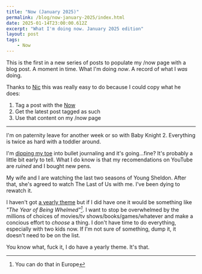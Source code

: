 ```yaml
---
title: "Now (January 2025)"
permalink: /blog/now-january-2025/index.html
date: 2025-01-14T23:00:00.612Z
excerpt: "What I'm doing now. January 2025 edition"
layout: post
tags:
    - Now
---
```


This is the first in a new series of posts to populate my /now page with a blog post. A moment in time. What I'm doing _now_. A record of what I _was_ doing.

Thanks to [Nic](https://niclake.me) this was really easy to do because I could copy what he does:

1. Tag a post with the [Now](/blog/tags/now)
2. Get the latest post tagged as such
3. Use that content on my /now page

---

I'm on paternity leave for another week or so with Baby Knight 2. Everything is twice as hard with a toddler around.

I'm [dipping my toe](https://rknight.me/blog/biting-the-bullet/) into bullet journaling and it's going...fine? It's probably a little bit early to tell. What I do know is that my recomendations on YouTube are _ruined_ and I bought new pens.

My wife and I are watching the last two seasons of Young Sheldon. After that, she's agreed to watch The Last of Us with me. I've been dying to rewatch it.

I haven't got [a yearly theme](https://www.themesystem.com) but if I did have one it would be something like _"The Year of Being Whelmed"[^1]_. I want to stop be overwhelmed by the millions of choices of movies/tv shows/books/games/whatever and make a concious effort to _choose_ a thing. I don't have time to do everything, especially with two kids now. If I'm not sure of something, dump it, it doesn't need to be on the list. 

You know what, fuck it, I do have a yearly theme. It's that.

[^1]: You can do that in Europe